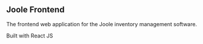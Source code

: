 ## Joole Frontend

The frontend web application for the Joole inventory management software.

Built with React JS